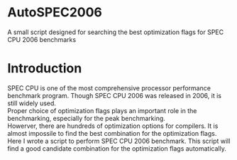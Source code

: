 # AutoSPEC2006
A small script designed for searching the best optimization flags for SPEC CPU 2006 benchmarks  

# Introduction
SPEC CPU is one of the most comprehensive processor performance benchmark program. Though SPEC CPU 2006 was released in 2006, it is still widely used.  
Proper choice of optimization flags plays an important role in the benchmarking, especially for the peak benchmarking.   
Howerver, there are hundreds of optimization options for compilers. It is almost impossile to find the best combination for the optimization flags.  
Here I wrote a script to perform SPEC CPU 2006 benchmark. This script will find a good candidate combination for the optimization flags automatically.  
